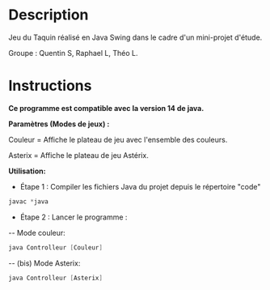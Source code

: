 # Description
Jeu du Taquin réalisé en Java Swing dans le cadre d'un mini-projet d'étude.

Groupe : Quentin S, Raphael L, Théo L.
# Instructions
**Ce programme est compatible avec la version 14 de java.**

**Paramètres (Modes de jeux) :**

Couleur = Affiche le plateau de jeu avec l'ensemble des couleurs.

Asterix = Affiche le plateau de jeu Astérix.

**Utilisation:**

- Étape 1 : Compiler les fichiers Java du projet depuis le répertoire "code"
```java
javac *java
```
- Étape 2 : Lancer le programme :

--  Mode couleur:
```java
java Controlleur [Couleur]
```

--  (bis) Mode Asterix:
```java
java Controlleur [Asterix]
```
